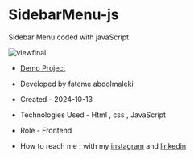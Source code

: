 # SidebarMenu-js
Sidebar Menu coded with  javaScript

![viewfinal]()
- [Demo Project]()

- Developed by fateme abdolmaleki

- Created - 2024-10-13

- Technologies Used - Html , css , JavaScript 
 
- Role - Frontend

- How to reach me : with my [instagram](https://www.instagram.com/fatemeabdolmaleki_) and [linkedin](https://www.linkedin.com/in/fateme-abdolmaleki/)
